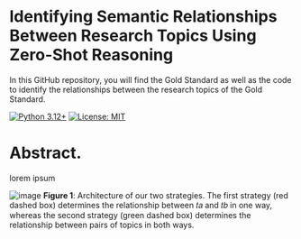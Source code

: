 # Identifying Semantic Relationships Between Research Topics Using Zero-Shot Reasoning

In this GitHub repository, you will find the Gold Standard as well as the code to identify the relationships between the research topics of the Gold Standard.

[![Python 3.12+](https://img.shields.io/badge/python-3.12+-blue.svg)](https://www.python.org/downloads/release/python-3120/)
[![License: MIT](https://img.shields.io/badge/License-MIT-yellow.svg)](https://opensource.org/licenses/MIT)

# Abstract.
lorem ipsum

![image](https://github.com/ImTanay/LLM-Semantic-Relationship-Analysis/assets/59340198/91bb0124-b6ce-443d-8536-583ea27ac66e)
**Figure 1**: Architecture of our two strategies. The first strategy (red dashed box) determines the relationship between 𝑡𝑎 and 𝑡𝑏 in one way, whereas the second strategy (green dashed box) determines the relationship between pairs of topics in both ways.
